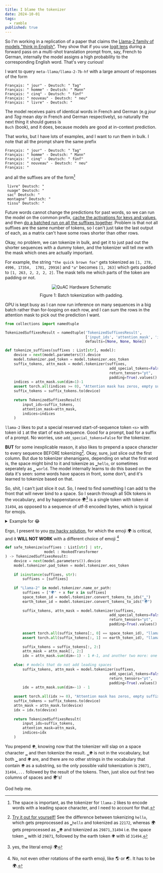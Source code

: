 ```yaml
---
title: I blame the tokenizer
date: 2024-10-01
tags:
  - ramble
published: true
---
```


So I'm working in a replication of a paper that claims the [Llama-2 family of models "think in English"](https://arxiv.org/abs/2402.105880). 
They show that if you use [logit lens](https://www.lesswrong.com/posts/AcKRB8wDpdaN6v6ru/interpreting-gpt-the-logit-lens) during a forward 
pass on a multi-shot translation prompt from, say, French to German, internally the model assigns a high probability
to the corresponding English word. That's very curious!

I want to query `meta-llama/llama-2-7b-hf` with a large amount of responses of the form 
```
Français: " jour" - Deutsch: " Tag"
Français: " homme" - Deutsch: " Mann"
Français: " cinq" - Deutsch: " fünf"
Français: " nouveau" - Deutsch: " neu"
Français: " livre" - Deutsch: "
```
The model receives pairs of identical words in French and German (e.g *jour* and *Tag* mean *day* in French and German respectively), 
so naturally the next thing it should guess is <code> Buch</code>  (book), and it does, because models are good at in-context prediction.


That works, but I have lots of examples, and I want to run them in bulk. I note that all the prompt share the same prefix
```
Français: " jour" - Deutsch: " Tag"
Français: " homme" - Deutsch: " Mann"
Français: " cinq" - Deutsch: " fünf"
Français: " nouveau" - Deutsch: " neu"
Français: "
```

and all the suffixes are of the form[^space]
```
 livre" Deutsch: "
 nuage" Deutsch: "
 sac" Deutsch: "
 montagne" Deutsch: "
 tissu" Deutsch: "
```

[^space]: The space is important, as the tokenizer for `llama-2` likes to encode words with a leading space character, and I need to account for that.

Future words cannot change the predictions for past words, so we can run the model on the common prefix, [cache the activations for keys and values](https://github.com/davidquarel/llm-latent-language/blob/aa6e24e1756773f8bd1d8f47e106887e443053e3/src/kv_cache.py#L39C5-L39C17), 
and then [do a batched run on all the suffixes together](https://github.com/davidquarel/llm-latent-language/blob/aa6e24e1756773f8bd1d8f47e106887e443053e3/src/kv_cache.py#L59C5-L59C22). 
Problem is that not all suffixes are the same number of tokens, so I can't just take the last output of each, as a matrix can't have some rows shorter than other rows.

Okay, no problem, we can tokenize in bulk, and get it to just pad out the shorter sequences with a dummy token, and the tokenizer will tell me with the mask which ones are actually important.

For example, the string `"the quick brown fox"` gets tokenized as `[1, 278,  4996, 17354,  1701, 29916]` and `"a"` becomes `[1, 263]` which gets padded to `[1, 263, 2, 2, 2, 2]`. The mask tells me which parts
of the token are padding or not.


<figure style="text-align: center;">
  <img src="{% link assets/images/llm/tok_pad.png %}" alt="QuAC Hardware Schematic">
  <figcaption style="margin-top: 10px;">Figure 1: Batch tokenization with padding. </figcaption>
</figure>


GPU is kept busy as I can now run inference on many sequences in a big batch rather than for-looping on each row, and I can sum the rows in the attention mask to pick out the prediction I want.

```python
from collections import namedtuple

TokenizedSuffixesResult = namedtuple('TokenizedSuffixesResult', 
                                     ['input_ids', 'attention_mask', 'indices'], 
                                     defaults=[None, None, None])

def tokenize_suffixes(suffixes : List[str], model):
    device = next(model.parameters()).device
    model.tokenizer.pad_token = model.tokenizer.eos_token
    suffix_tokens, attn_mask = model.tokenizer(suffixes,
                                                add_special_tokens=False,
                                                return_tensors="pt",
                                                padding=True).values()
    indices = attn_mask.sum(dim=1)-1
    assert torch.all(indices >= 0), "Attention mask has zeros, empty suffixes"
    suffix_tokens = suffix_tokens.to(device)
    
    return TokenizedSuffixesResult(
        input_ids=suffix_tokens,
        attention_mask=attn_mask,
        indices=indices
    )
```

`llama-2` likes to put a special reserved start-of-sequence token `<s>` with token id `1` at the 
start of each sequence. Good for a prompt, bad for a suffix of a prompt. No worries, use `add_special_tokens=False` for the tokenizer.

**BUT** for some inexplicable reason, it also likes to prepend a space character to every sequence BEFORE tokenizing[^tok].
Okay, sure, just slice out the first column. But due to tokenizer shenanigans, depending on what the first word is, 
the space might bind to it and tokenize as  `▁hello`, or sometimes seperately as `▁` `world`. The model internally 
learns to do this based on the data it's seen: some words have spaces in front, some don't, and it's learned to tokenize
based on that.

[^tok]: [Try it out for yourself!](https://tiktokenizer.vercel.app/?model=codellama%2FCodeLlama-7b-hf) See the difference between tokenizing `hello`, which gets preprocessed as `▁hello` and tokenized as `22172`, whereas 🌍 gets preprocessed as `▁🌍` and tokenized as `29871,31494` i.e. the space token `▁` with id `29871`, followed by the earth token `🌍` with id `31494`.

So, shit, I can't just slice it out. So, I need to find something I can add to the front that will never bind to a space. So I search through all 50k tokens in the 
vocabulary, and by happenstance 🌍[^earth] is a single token with token id `31494`, as opposed to a sequence of utf-8 encoded bytes, which is typical for emojis.

<details>
<summary>Example for 😂</summary>
For example, 😂 gets tokenized as <code>243, 162, 155, 133</code>, which (almost!) matches the utf-8 encoding.
<pre><code class="language-python">>>> bytes = "😂".encode("utf-8")
>>> [int(x) for x in bytes]
[240, 159, 152, 130]
</code></pre>
Notice how everything is off by three? It's because they added some special tokens at the start, <code>&lt;unk&gt;</code> for unknown,
<code>&lt;s&gt;</code> for beginning and <code>&lt;/s&gt;</code> for end of text tokens, and shuffled everything else down.
We can see this by running
<pre><code class="language-python">from transformers import AutoTokenizer
tokenizer = AutoTokenizer.from_pretrained("meta-llama/Llama-2-7b-hf")

vocab = tokenizer.get_vocab()
sorted_vocab = sorted(vocab.items(), key=lambda x: x[1])

for token, id in sorted_vocab[:10]:
print(f"Token: {token}, ID: {id}")
</code></pre>
which gives
<pre><code>Token: &lt;unk&gt;, ID: 0
Token: &lt;s&gt;, ID: 1
Token: &lt;/s&gt;, ID: 2
Token: &lt;0x00&gt;, ID: 3
Token: &lt;0x01&gt;, ID: 4
Token: &lt;0x02&gt;, ID: 5
Token: &lt;0x03&gt;, ID: 6
Token: &lt;0x04&gt;, ID: 7
Token: &lt;0x05&gt;, ID: 8
Token: &lt;0x06&gt;, ID: 9
</code></pre>
</details>

[^earth]: yes, the literal emoji 🌍

Ergo, I present to you [my hacky solution](https://github.com/davidquarel/llm-latent-language/blob/aa6e24e1756773f8bd1d8f47e106887e443053e3/src/llm.py#L159), for which the emoji 🌍 is critical, and it **WILL NOT WORK** with a 
different choice of emoji [^earth2]

[^earth2]: No, not even other rotations of the earth emoji, like 🌎 or 🌏. It has to be 🌍.

```python
def safe_tokenize(suffixes : List[str] | str, 
                  model : HookedTransformer
) -> TokenizedSuffixesResult:
    device = next(model.parameters()).device
    model.tokenizer.pad_token = model.tokenizer.eos_token
    
    if isinstance(suffixes, str):    
        suffixes = [suffixes]
    
    if "Llama-2" in model.tokenizer.name_or_path:
        suffixes = ["🌍" + x for x in suffixes]
        space_token_id = model.tokenizer.convert_tokens_to_ids("▁")
        earth_token_id = model.tokenizer.convert_tokens_to_ids("🌍")
        
        suffix_tokens, attn_mask = model.tokenizer(suffixes,
                                                add_special_tokens=False,
                                                return_tensors="pt",
                                                padding=True).values()
        
        assert torch.all(suffix_tokens[:, 0] == space_token_id), "llama2 has leading space token"
        assert torch.all(suffix_tokens[:, 1] == earth_token_id), "llama2 single token for 🌍"
        
        suffix_tokens = suffix_tokens[:, 2:]
        attn_mask = attn_mask[:, 2:]
        idx = attn_mask.sum(dim=-1) - 1 #-1, and another two more: one for the space token, one for the 🌍 token
    
    else: # models that do not add leading spaces
        suffix_tokens, attn_mask = model.tokenizer(suffixes,
                                                add_special_tokens=False,
                                                return_tensors="pt",
                                                padding=True).values()
        idx = attn_mask.sum(dim=-1) - 1
        
    assert torch.all(idx >= 0), "Attention mask has zeros, empty suffixes"
    suffix_tokens = suffix_tokens.to(device)
    attn_mask = attn_mask.to(device)
    idx = idx.to(device)
    
    return TokenizedSuffixesResult(
        input_ids=suffix_tokens,
        attention_mask=attn_mask,
        indices=idx
    )
```

You prepend `🌍`, knowing now that the tokenizer will slap on a space character `▁` and then tokenize
the result. `▁🌍` is not in the vocabulary, but both `▁` and `🌍` are, and there are no other strings in the vocabulary
that contain `🌍` as a substring, so the only possible valid tokenization is `29871, 31494,...` followed by the result of the tokens.
Then, just slice out first two columns of spaces and 🌍's!

God help me.